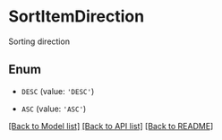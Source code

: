 # SortItemDirection

Sorting direction

## Enum

* `DESC` (value: `'DESC'`)

* `ASC` (value: `'ASC'`)

[[Back to Model list]](../README.md#documentation-for-models) [[Back to API list]](../README.md#documentation-for-api-endpoints) [[Back to README]](../README.md)


